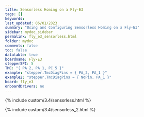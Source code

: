 ```yaml
---
title: Sensorless Homing on a Fly-E3
tags: []
keywords: 
last_updated: 06/01/2023
summary: "Using and Configuring Sensorless Homing on a Fly-E3"
sidebar: mydoc_sidebar
permalink: fly_e3_sensorless.html
folder: mydoc
comments: false
toc: false
datatable: true
boardname: Fly-E3
stepperSPI: 5
TMC: "{ PA_2, PA_1, PC_5 }"
example: "stepper.TmcDiagPins = { PA_2, PA_1 }"
example2: "stepper.TmcDiagPins = { NoPin, PA_1 }"
board: fly_e3
onboardDrivers: no
---
```


{% include custom/3.4/sensorless.html %}

{% include custom/3.4/sensorless_2.html %}
